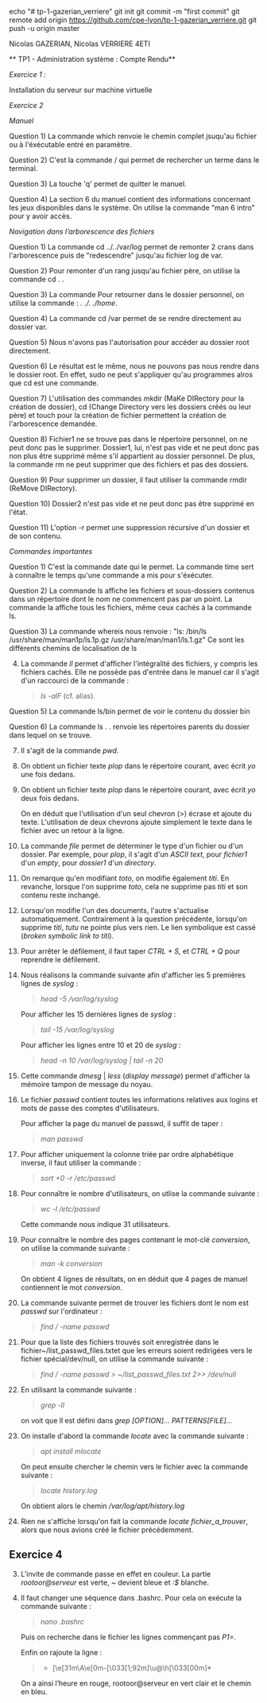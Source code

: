 echo "# tp-1-gazerian_verriere" 
git init
git commit -m "first commit"
git remote add origin https://github.com/cpe-lyon/tp-1-gazerian_verriere.git
git push -u origin master

Nicolas GAZERIAN, Nicolas VERRIERE
4ETI

** TP1 - Administration système : Compte Rendu**

*Exercice 1 :*

Installation du serveur sur machine virtuelle


*Exercice 2*

*Manuel*

Question 1)
La commande which renvoie le chemin complet jsuqu'au fichier ou à l'éxécutable entré en paramètre.

Question 2)
C'est la commande / qui permet de rechercher un terme dans le terminal.

Question 3)
La touche 'q' permet de quitter le manuel.

Question 4)
La section 6 du manuel contient des informations concernant les jeux disponibles dans le système.
On utilise la commande "man 6 intro" pour y avoir accès.

*Navigation dans l’arborescence des fichiers*

Question 1)
La commande cd ../../var/log permet de remonter 2 crans dans l'arborescence puis de "redescendre" jusqu'au fichier log de var.

Question 2)
Pour remonter d'un rang jusqu'au fichier père, on utilise la commande  cd . .

Question 3)
La commande Pour retourner dans le dossier personnel, on utilise la commande : *. ./. ./home*.

Question 4)
La commande cd /var permet de se rendre directement au dossier var.

Question 5)
Nous n'avons pas l'autorisation pour accéder au dossier root directement.

Question 6)
Le résultat est le même, nous ne pouvons pas nous rendre dans le dossier root. En effet, sudo ne peut s'appliquer qu'au programmes alros que cd est une commande.

Question 7)
L'utilisation des commandes mkdir (MaKe DIRectory pour la création de dossier), cd (Change Directory vers les dossiers créés ou leur père) et touch pour la création de fichier permettent la création de l'arborescence demandée.

Question 8)
Fichier1 ne se trouve pas dans le répertoire personnel, on ne peut donc pas le supprimer.
Dossier1, lui, n'est pas vide et ne peut donc pas non plus être supprimé même s'il appartient au dossier personnel. De plus, la commande rm ne peut supprimer que des fichiers et pas des dossiers.

Question 9)
Pour supprimer un dossier, il faut utiliser la commande rmdir (ReMove DIRectory).

Question 10)
Dossier2 n'est pas vide et ne peut donc pas être supprimé en l'état.

Question 11)
L'option -r permet une suppression récursive d'un dossier et de son contenu. 

*Commandes importantes*

Question 1)
C'est la commande date qui le permet.
La commande time sert à connaître le temps qu'une commande a mis pour s'éxécuter.

Question 2)
La commande ls affiche les fichiers et sous-dossiers contenus dans un répertoire dont le nom ne commencent pas par un point.
La commande la affiche tous les fichiers, même ceux cachés à la commande ls.

Question 3)
La commande whereis nous renvoie :
"ls: /bin/ls /usr/share/man/man1p/ls.1p.gz /usr/share/man/man1/ls.1.gz"
Ce sont les différents chemins de localisation de ls

4. La commande *ll* permet d'afficher l'intégralité des fichiers, y compris les fichiers cachés. Elle ne possède pas d'entrée dans le manuel car il s'agit d'un raccourci de la commande :

	> *ls -alF* (cf. alias).

Question 5)
La commande ls/bin permet de voir le contenu du dossier bin

Question 6)
La commande ls . . renvoie les répertoires parents du dossier dans lequel on se trouve.

7. Il s'agit de la commande *pwd*.

8. On obtient un fichier texte *plop* dans le répertoire courant, avec écrit *yo* une fois dedans.

9. On obtient un fichier texte *plop* dans le répertoire courant, avec écrit *yo* deux fois dedans.

	On en déduit que l'utilisation d'un seul chevron (>) écrase et ajoute du texte. L'utilisation de deux chevrons ajoute simplement le texte dans le fichier avec un retour à la ligne.

10. La commande *file* permet de déterminer le type d'un fichier ou d'un dossier. Par exemple, pour *plop*, il s'agit d'un *ASCII text*, pour *fichier1* d'un *empty*, pour *dossier1* d'un *directory*.

11. On remarque qu'en modifiant *toto*, on modifie également *titi*. En revanche, lorsque l'on supprime *toto*, cela ne supprime pas *titi* et son contenu reste inchangé.

12. Lorsqu'on modifie l'un des documents, l'autre s'actualise automatiquement. Contrairement à la question précédente, lorsqu'on supprime *titi*, *tutu* ne pointe plus vers rien. Le lien symbolique est cassé (*broken symbolic link to titi*).

13. Pour arrêter le défilement, il faut taper *CTRL + S*, et *CTRL + Q* pour reprendre le défilement.

14. Nous réalisons la commande suivante afin d'afficher les 5 premières lignes de *syslog* :

	> *head -5 /var/log/syslog*

	Pour afficher les 15 dernières lignes de *syslog* :

	> *tail -15 /var/log/syslog*

	Pour afficher les lignes entre 10 et 20 de *syslog* :

	> *head -n 10 /var/log/syslog | tail -n 20*

15. Cette commande *dmesg* | *less* (*display message*) permet d'afficher la mémoire tampon de message du noyau.

16. Le fichier *passwd* contient toutes les informations relatives aux logins et mots de passe des comptes d'utilisateurs.

	Pour afficher la page du manuel de passwd, il suffit de taper :

	> *man passwd*

17. Pour afficher uniquement la colonne triée par ordre alphabétique inverse, il faut utiliser la commande :

	> *sort +0 -r /etc/passwd*

18. Pour connaître le nombre d'utilisateurs, on utlise la commande suivante :

	> *wc -l /etc/passwd*

	Cette commande nous indique 31 utilisateurs.

19. Pour connaître le nombre des pages contenant le mot-clé *conversion*, on utilise la commande suivante :

	> *man -k conversion*

	On obtient 4 lignes de résultats, on en déduit que 4 pages de manuel contiennent le mot *conversion*.

20. La commande suivante permet de trouver les fichiers dont le nom est *passwd* sur l'ordinateur :

	> *find / -name passwd*

21. Pour que la liste des fichiers trouvés soit enregistrée dans le fichier~/list_passwd_files.txtet que les erreurs soient redirigées vers le fichier spécial/dev/null, on utilise la commande suivante :

	> *find / -name passwd > ~/list_passwd_files.txt 2>> /dev/null*

22. En utilisant la commande suivante :

	> *grep -ll*

	on voit que ll est défini dans *grep [OPTION]... PATTERNS[FILE]...*

23. On installe d'abord la commande *locate* avec la commande suivante :

	> *apt install mlocate*

	On peut ensuite chercher le chemin vers le fichier avec la commande suivante :

	> *locate history.log*

	On obtient alors le chemin */var/log/apt/history.log*

24. Rien ne s'affiche lorsqu'on fait la commande *locate fichier_a_trouver*, alors que nous avions créé le fichier précédemment.

## Exercice 4

3. L’invite de commande passe en effet en couleur. La partie *rootoor@serveur* est verte, *~* devient bleue et *:$* blanche.

4. Il faut changer une séquence dans .bashrc. Pour cela on exécute la commande suivante :

	> *nano .bashrc*

	Puis on recherche dans le fichier les lignes commençant pas *P1=*.

	Enfin on rajoute la ligne :

	> * \[\e[31m\A\e[0m-\[\033[1;92m]\u@\h\[\033[00m\]*

	On a ainsi l’heure en rouge, rootoor@serveur en vert clair et le chemin en bleu.
